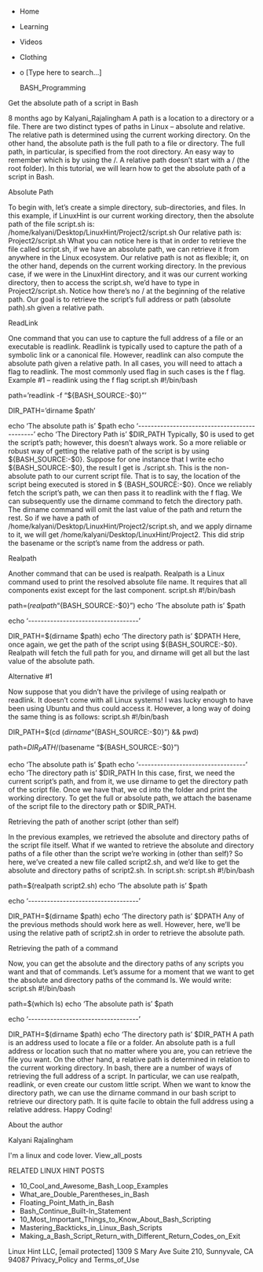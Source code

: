 





















































* Home
* Learning
* Videos
* Clothing
*
  o [Type here to search...]


   BASH_Programming


Get the absolute path of a script in Bash

8 months ago
by Kalyani_Rajalingham
A path is a location to a directory or a file. There are two distinct types of
paths in Linux – absolute and relative. The relative path is determined using
the current working directory. On the other hand, the absolute path is the full
path to a file or directory. The full path, in particular, is specified from
the root directory. An easy way to remember which is by using the /. A relative
path doesn’t start with a / (the root folder). In this tutorial, we will learn
how to get the absolute path of a script in Bash.

Absolute Path

To begin with, let’s create a simple directory, sub-directories, and files.
In this example, if LinuxHint is our current working directory, then the
absolute path of the file script.sh is:
/home/kalyani/Desktop/LinuxHint/Project2/script.sh
Our relative path is:
Project2/script.sh
What you can notice here is that in order to retrieve the file called
script.sh, if we have an absolute path, we can retrieve it from anywhere in the
Linux ecosystem. Our relative path is not as flexible; it, on the other hand,
depends on the current working directory. In the previous case, if we were in
the LinuxHint directory, and it was our current working directory, then to
access the script.sh, we’d have to type in Project2/script.sh. Notice how
there’s no / at the beginning of the relative path.
Our goal is to retrieve the script’s full address or path (absolute path).sh
given a relative path.

ReadLink

One command that you can use to capture the full address of a file or an
executable is readlink. Readlink is typically used to capture the path of a
symbolic link or a canonical file. However, readlink can also compute the
absolute path given a relative path. In all cases, you will need to attach a
flag to readlink. The most commonly used flag in such cases is the f flag.
Example #1 – readlink using the f flag
script.sh
#!/bin/bash

path=’readlink -f “${BASH_SOURCE:-$0}”’

DIR_PATH=’dirname $path’

echo ‘The absolute path is’ $path
echo ‘---------------------------------------------’
echo ‘The Directory Path is’ $DIR_PATH
Typically, $0 is used to get the script’s path; however, this doesn’t always
work. So a more reliable or robust way of getting the relative path of the
script is by using ${BASH_SOURCE:-$0}.
Suppose for one instance that I write echo ${BASH_SOURCE:-$0}, the result I get
is ./script.sh. This is the non-absolute path to our current script file. That
is to say, the location of the script being executed is stored in $
{BASH_SOURCE:-$0}.
Once we reliably fetch the script’s path, we can then pass it to readlink with
the f flag. We can subsequently use the dirname command to fetch the directory
path. The dirname command will omit the last value of the path and return the
rest.
So if we have a path of /home/kalyani/Desktop/LinuxHint/Project2/script.sh, and
we apply dirname to it, we will get /home/kalyani/Desktop/LinuxHint/Project2.
This did strip the basename or the script’s name from the address or path.

Realpath

Another command that can be used is realpath. Realpath is a Linux command used
to print the resolved absolute file name. It requires that all components exist
except for the last component.
script.sh
#!/bin/bash

path=$(realpath “${BASH_SOURCE:-$0}”)
echo ‘The absolute path is’ $path

echo ‘-----------------------------------’

DIR_PATH=$(dirname $path)
echo ‘The directory path is’ $DPATH
Here, once again, we get the path of the script using ${BASH_SOURCE:-$0}.
Realpath will fetch the full path for you, and dirname will get all but the
last value of the absolute path.

Alternative #1

Now suppose that you didn’t have the privilege of using realpath or readlink.
It doesn’t come with all Linux systems! I was lucky enough to have been using
Ubuntu and thus could access it. However, a long way of doing the same thing is
as follows:
script.sh
#!/bin/bash

DIR_PATH=$(cd $(dirname “${BASH_SOURCE:-$0}”) && pwd)

path=$DIR_PATH/$(basename “${BASH_SOURCE:-$0}”)

echo ‘The absolute path is’ $path
echo ‘----------------------------------’
echo ‘The directory path is’ $DIR_PATH
In this case, first, we need the current script’s path, and from it, we use
dirname to get the directory path of the script file. Once we have that, we cd
into the folder and print the working directory. To get the full or absolute
path, we attach the basename of the script file to the directory path or
$DIR_PATH.

Retrieving the path of another script (other than self)

In the previous examples, we retrieved the absolute and directory paths of the
script file itself. What if we wanted to retrieve the absolute and directory
paths of a file other than the script we’re working in (other than self)?
So here, we’ve created a new file called script2.sh, and we’d like to get the
absolute and directory paths of script2.sh.
In script.sh:
script.sh
#!/bin/bash

path=$(realpath script2.sh)
echo ‘The absolute path is’ $path

echo ‘-----------------------------------’

DIR_PATH=$(dirname $path)
echo ‘The directory path is’ $DPATH
Any of the previous methods should work here as well. However, here, we’ll be
using the relative path of script2.sh in order to retrieve the absolute path.

Retrieving the path of a command

Now, you can get the absolute and the directory paths of any scripts you want
and that of commands. Let’s assume for a moment that we want to get the
absolute and directory paths of the command ls. We would write:
script.sh
#!/bin/bash

path=$(which ls)
echo ‘The absolute path is’ $path

echo ‘-----------------------------------’

DIR_PATH=$(dirname $path)
echo ‘The directory path is’ $DIR_PATH
A path is an address used to locate a file or a folder. An absolute path is a
full address or location such that no matter where you are, you can retrieve
the file you want. On the other hand, a relative path is determined in relation
to the current working directory. In bash, there are a number of ways of
retrieving the full address of a script. In particular, we can use realpath,
readlink, or even create our custom little script. When we want to know the
directory path, we can use the dirname command in our bash script to retrieve
our directory path. It is quite facile to obtain the full address using a
relative address.
Happy Coding!


About the author


Kalyani Rajalingham

I'm a linux and code lover.
View_all_posts

RELATED LINUX HINT POSTS


* 10_Cool_and_Awesome_Bash_Loop_Examples
* What_are_Double_Parentheses_in_Bash
* Floating_Point_Math_in_Bash
* Bash_Continue_Built-In_Statement
* 10_Most_Important_Things_to_Know_About_Bash_Scripting
* Mastering_Backticks_in_Linux_Bash_Scripts
* Making_a_Bash_Script_Return_with_Different_Return_Codes_on_Exit

Linux Hint LLC, [email protected]
1309 S Mary Ave Suite 210, Sunnyvale, CA 94087
 Privacy_Policy and Terms_of_Use
